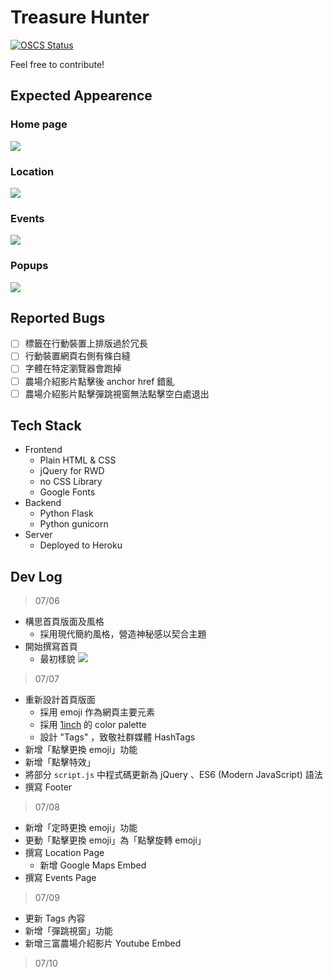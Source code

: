 # Treasure Hunter

[![OSCS Status](https://www.oscs1024.com/platform/badge/ruby0322/TreasureHunterWebsite.svg?size=small)](https://www.oscs1024.com/project/ruby0322/TreasureHunterWebsite?ref=badge_small)

Feel free to contribute!

## Expected Appearence

### Home page

![](https://media.discordapp.net/attachments/893439505988743178/995222997482868736/unknown.png?width=1758&height=1001)

### Location

![](https://media.discordapp.net/attachments/893439505988743178/995024589283409960/unknown.png?width=1758&height=1001)

### Events

![](https://media.discordapp.net/attachments/893439505988743178/995024909619167262/unknown.png?width=1758&height=1001)

### Popups

![](https://media.discordapp.net/attachments/893439505988743178/995223155377438840/unknown.png?width=1758&height=1001)

## Reported Bugs

- [ ] 標籤在行動裝置上排版過於冗長
- [ ] 行動裝置網頁右側有條白縫
- [ ] 字體在特定瀏覽器會跑掉
- [ ] 農場介紹影片點擊後 anchor href 錯亂
- [ ] 農場介紹影片點擊彈跳視窗無法點擊空白處退出

## Tech Stack

- Frontend
    - Plain HTML & CSS
    - jQuery for RWD
    - no CSS Library
    - Google Fonts
- Backend
    - Python Flask
    - Python gunicorn
- Server
    - Deployed to Heroku

## Dev Log

> 07/06
- 構思首頁版面及風格
    - 採用現代簡約風格，營造神秘感以契合主題
- 開始撰寫首頁
    - 最初樣貌
    ![](https://media.discordapp.net/attachments/893439505988743178/994270030164410408/unknown.png?width=1758&height=1001)
> 07/07
- 重新設計首頁版面
    - 採用 emoji 作為網頁主要元素
    - 採用 [1inch](https://app.1inch.io/#/1/swap/WETH/DAI) 的 color palette
    - 設計 "Tags" ，致敬社群媒體 HashTags
- 新增「點擊更換 emoji」功能
- 新增「點擊特效」
- 將部分 `script.js` 中程式碼更新為 jQuery 、ES6 (Modern JavaScript) 語法
- 撰寫 Footer

> 07/08
 
- 新增「定時更換 emoji」功能
- 更動「點擊更換 emoji」為「點擊旋轉 emoji」
- 撰寫 Location Page
    - 新增 Google Maps Embed
- 撰寫 Events Page

> 07/09

- 更新 Tags 內容
- 新增「彈跳視窗」功能
- 新增三富農場介紹影片 Youtube Embed

> 07/10
